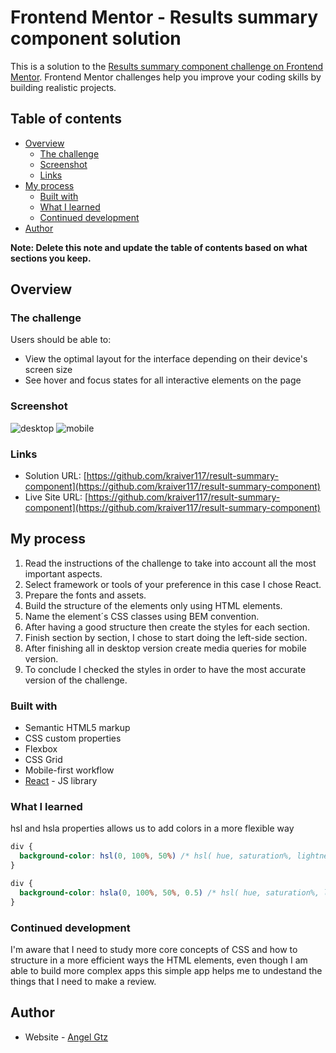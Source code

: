 # Frontend Mentor - Results summary component solution

This is a solution to the [Results summary component challenge on Frontend Mentor](https://www.frontendmentor.io/challenges/results-summary-component-CE_K6s0maV). Frontend Mentor challenges help you improve your coding skills by building realistic projects.

## Table of contents

- [Overview](#overview)
  - [The challenge](#the-challenge)
  - [Screenshot](#screenshot)
  - [Links](#links)
- [My process](#my-process)
  - [Built with](#built-with)
  - [What I learned](#what-i-learned)
  - [Continued development](#continued-development)
- [Author](#author)

**Note: Delete this note and update the table of contents based on what sections you keep.**

## Overview

### The challenge

Users should be able to:

- View the optimal layout for the interface depending on their device's screen size
- See hover and focus states for all interactive elements on the page

### Screenshot

![desktop](https://i.ibb.co/RDBfcx6/Screenshot-2023-03-15-at-13-09-15.png)
![mobile](https://i.ibb.co/ZNqDb4t/Screenshot-2023-03-15-at-13-12-44.png)

### Links

- Solution URL: [https://github.com/kraiver117/result-summary-component](https://github.com/kraiver117/result-summary-component)
- Live Site URL: [https://github.com/kraiver117/result-summary-component](https://github.com/kraiver117/result-summary-component)

## My process

1. Read the instructions of the challenge to take into account all the most important aspects.
2. Select framework or tools of your preference in this case I chose React.
3. Prepare the fonts and assets.
4. Build the structure of the elements only using HTML elements.
5. Name the element´s CSS classes using BEM convention.
6. After having a good structure then create the styles for each section.
7. Finish section by section, I chose to start doing the left-side section.
8. After finishing all in desktop version create media queries for mobile version.
9. To conclude I checked the styles in order to have the most accurate version of the challenge.

### Built with

- Semantic HTML5 markup
- CSS custom properties
- Flexbox
- CSS Grid
- Mobile-first workflow
- [React](https://reactjs.org/) - JS library

### What I learned

hsl and hsla properties allows us to add colors in a more flexible way

```css
div {
  background-color: hsl(0, 100%, 50%) /* hsl( hue, saturation%, lightness% )*/;
}

div {
  background-color: hsla(0, 100%, 50%, 0.5) /* hsl( hue, saturation%, lightness%, Opacity )*/;
}
```

### Continued development

I'm aware that I need to study more core concepts of CSS and how to structure in a more efficient ways the HTML elements, even though I am able to build more complex apps this simple app helps me to undestand the things that I need to make a review.

## Author

- Website - [Angel Gtz](https://angel-gutierrez-portfolio.netlify.app/)
